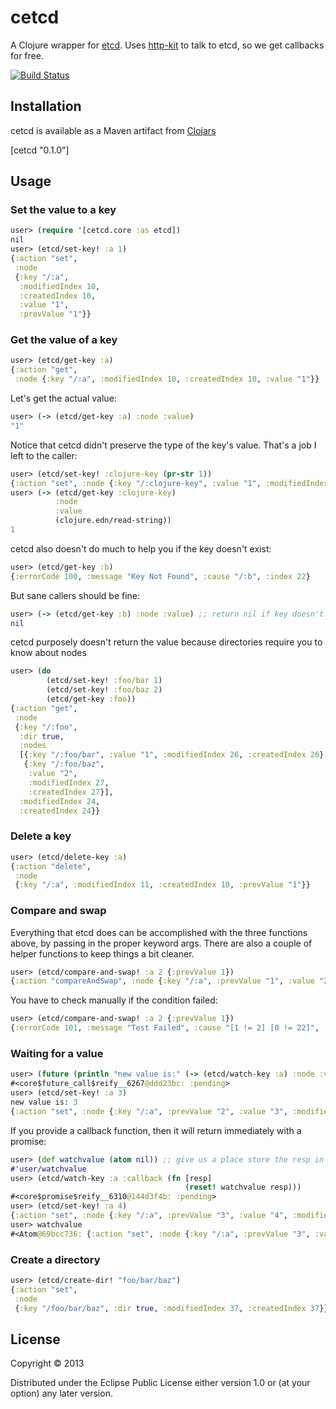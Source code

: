 # cetcd

A Clojure wrapper for [etcd]. Uses [http-kit] to talk to etcd, so we get callbacks for free.

[![Build Status](https://circleci.com/gh/dwwoelfel/cetcd.png?circle-token=e7ee56b54be2ff8df039f4ea955f7e7111d91c08)](https://circleci.com/gh/dwwoelfel/cetcd)

## Installation

cetcd is available as a Maven artifact from [Clojars](https://clojars.org/cetcd)

[cetcd "0.1.0"]

## Usage

### Set the value to a key

```clojure
user> (require '[cetcd.core :as etcd])
nil
user> (etcd/set-key! :a 1)
{:action "set",
 :node
 {:key "/:a",
  :modifiedIndex 10,
  :createdIndex 10,
  :value "1",
  :prevValue "1"}}
```

### Get the value of a key

```clojure
user> (etcd/get-key :a)
{:action "get",
 :node {:key "/:a", :modifiedIndex 10, :createdIndex 10, :value "1"}}
```

Let's get the actual value:

```clojure
user> (-> (etcd/get-key :a) :node :value)
"1"
```

Notice that cetcd didn't preserve the type of the key's value. That's a job I left to the caller:

```clojure
user> (etcd/set-key! :clojure-key (pr-str 1))
{:action "set", :node {:key "/:clojure-key", :value "1", :modifiedIndex 14, :createdIndex 14}
user> (-> (etcd/get-key :clojure-key)
          :node
          :value
          (clojure.edn/read-string))
1

```

cetcd also doesn't do much to help you if the key doesn't exist:

```clojure
user> (etcd/get-key :b)
{:errorCode 100, :message "Key Not Found", :cause "/:b", :index 22}
```

But sane callers should be fine:
```clojure
user> (-> (etcd/get-key :b) :node :value) ;; return nil if key doesn't exist
nil
```

cetcd purposely doesn't return the value because directories require you to know about nodes
```clojure
user> (do
        (etcd/set-key! :foo/bar 1)
        (etcd/set-key! :foo/baz 2)
        (etcd/get-key :foo))
{:action "get",
 :node
 {:key "/:foo",
  :dir true,
  :nodes
  [{:key "/:foo/bar", :value "1", :modifiedIndex 26, :createdIndex 26}
   {:key "/:foo/baz",
    :value "2",
    :modifiedIndex 27,
    :createdIndex 27}],
  :modifiedIndex 24,
  :createdIndex 24}}
```

### Delete a key

```clojure
user> (etcd/delete-key :a)
{:action "delete",
 :node
 {:key "/:a", :modifiedIndex 11, :createdIndex 10, :prevValue "1"}}
```

### Compare and swap

Everything that etcd does can be accomplished with the three functions above, by passing in the proper keyword args. There are also a couple of helper functions to keep things a bit cleaner.

```clojure
user> (etcd/compare-and-swap! :a 2 {:prevValue 1})
{:action "compareAndSwap", :node {:key "/:a", :prevValue "1", :value "2", :modifiedIndex 15, :createdIndex 13}}
```

You have to check manually if the condition failed:

```clojure
user> (etcd/compare-and-swap! :a 2 {:prevValue 1})
{:errorCode 101, :message "Test Failed", :cause "[1 != 2] [0 != 22]", :index 22}
```

### Waiting for a value

```clojure
user> (future (println "new value is:" (-> (etcd/watch-key :a) :node :value)))
#<core$future_call$reify__6267@ddd23bc: :pending>
user> (etcd/set-key! :a 3)
new value is: 3
{:action "set", :node {:key "/:a", :prevValue "2", :value "3", :modifiedIndex 16, :createdIndex 16}}
```

If you provide a callback function, then it will return immediately with a promise:

```clojure
user> (def watchvalue (atom nil)) ;; give us a place store the resp in the callback
#'user/watchvalue
user> (etcd/watch-key :a :callback (fn [resp]
                                       (reset! watchvalue resp)))
#<core$promise$reify__6310@144d3f4b: :pending>
user> (etcd/set-key! :a 4)
{:action "set", :node {:key "/:a", :prevValue "3", :value "4", :modifiedIndex 20, :createdIndex 20}}
user> watchvalue
#<Atom@69bcc736: {:action "set", :node {:key "/:a", :prevValue "3", :value "4", :modifiedIndex 20, :createdIndex 20}}>
```

### Create a directory

```clojure
user> (etcd/create-dir! "foo/bar/baz")
{:action "set",
 :node
 {:key "/foo/bar/baz", :dir true, :modifiedIndex 37, :createdIndex 37}}
```

## License

Copyright © 2013

Distributed under the Eclipse Public License either version 1.0 or (at
your option) any later version.

[etcd]: https://github.com/coreos/etcd
[http-kit]: http://http-kit.org/
